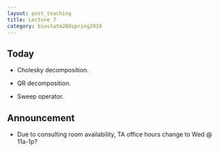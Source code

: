 ```yaml
---
layout: post_teaching
title: Lecture 7
category: biostatm280spring2019
---
```


## Today

* Cholesky decomposition.

* QR decomposition.

* Sweep operator.

## Announcement

* Due to consulting room availability, TA office hours change to Wed @ 11a-1p?

